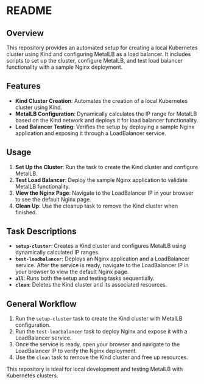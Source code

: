 # README

## Overview

This repository provides an automated setup for creating a local Kubernetes cluster using Kind and configuring MetalLB as a load balancer. It includes scripts to set up the cluster, configure MetalLB, and test load balancer functionality with a sample Nginx deployment.

## Features

- **Kind Cluster Creation**: Automates the creation of a local Kubernetes cluster using Kind.
- **MetalLB Configuration**: Dynamically calculates the IP range for MetalLB based on the Kind network and deploys it for load balancer functionality.
- **Load Balancer Testing**: Verifies the setup by deploying a sample Nginx application and exposing it through a LoadBalancer service.

## Usage

1. **Set Up the Cluster**: Run the task to create the Kind cluster and configure MetalLB.
2. **Test Load Balancer**: Deploy the sample Nginx application to validate MetalLB functionality.
3. **View the Nginx Page**: Navigate to the LoadBalancer IP in your browser to see the default Nginx page.
4. **Clean Up**: Use the cleanup task to remove the Kind cluster when finished.

## Task Descriptions

- **`setup-cluster`**: Creates a Kind cluster and configures MetalLB using dynamically calculated IP ranges.
- **`test-loadbalancer`**: Deploys an Nginx application and a LoadBalancer service. After the service is ready, navigate to the LoadBalancer IP in your browser to view the default Nginx page.
- **`all`**: Runs both the setup and testing tasks sequentially.
- **`clean`**: Deletes the Kind cluster and its associated resources.

## General Workflow

1. Run the `setup-cluster` task to create the Kind cluster with MetalLB configuration.
2. Run the `test-loadbalancer` task to deploy Nginx and expose it with a LoadBalancer service.
3. Once the service is ready, open your browser and navigate to the LoadBalancer IP to verify the Nginx deployment.
4. Use the `clean` task to remove the Kind cluster and free up resources.

This repository is ideal for local development and testing MetalLB with Kubernetes clusters.